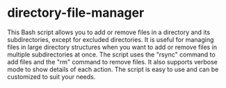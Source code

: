 # directory-file-manager

This Bash script allows you to add or remove files in a directory and its subdirectories, except for excluded directories. It is useful for managing files in large directory structures when you want to add or remove files in multiple subdirectories at once. 
The script uses the "rsync" command to add files and the "rm" command to remove files. It also supports verbose mode to show details of each action. The script is easy to use and can be customized to suit your needs.
